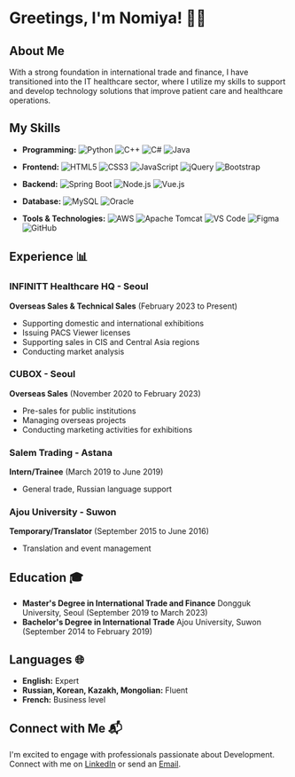 # Greetings, I'm Nomiya! 👨‍💻

## About Me

With a strong foundation in international trade and finance, I have transitioned into the IT healthcare sector, where I utilize my skills to support and develop technology solutions that improve patient care and healthcare operations.

## My Skills

- **Programming:**
  ![Python](https://img.shields.io/badge/Python-3776AB?logo=python&logoColor=white)
  ![C++](https://img.shields.io/badge/C++-00599C?logo=c%2B%2B&logoColor=white)
  ![C#](https://img.shields.io/badge/C%23-239120?logo=c-sharp&logoColor=white)
  ![Java](https://img.shields.io/badge/Java-007396?logo=java&logoColor=white)

- **Frontend:**
  ![HTML5](https://img.shields.io/badge/HTML5-E34F26?logo=html5&logoColor=white)
  ![CSS3](https://img.shields.io/badge/CSS3-1572B6?logo=css3&logoColor=white)
  ![JavaScript](https://img.shields.io/badge/JavaScript-F7DF1E?logo=javascript&logoColor=black)
  ![jQuery](https://img.shields.io/badge/jQuery-0769AD?logo=jquery&logoColor=white)
  ![Bootstrap](https://img.shields.io/badge/Bootstrap-563D7C?logo=bootstrap&logoColor=white)

- **Backend:**
  ![Spring Boot](https://img.shields.io/badge/Spring%20Boot-6DB33F?logo=spring-boot&logoColor=white)
  ![Node.js](https://img.shields.io/badge/Node.js-339933?logo=node.js&logoColor=white)
  ![Vue.js](https://img.shields.io/badge/Vue.js-4FC08D?logo=vue.js&logoColor=white)

- **Database:**
  ![MySQL](https://img.shields.io/badge/MySQL-4479A1?logo=mysql&logoColor=white)
  ![Oracle](https://img.shields.io/badge/Oracle-F80000?logo=oracle&logoColor=white)

- **Tools & Technologies:**
  ![AWS](https://img.shields.io/badge/AWS-232F3E?logo=amazon-aws&logoColor=white)
  ![Apache Tomcat](https://img.shields.io/badge/Apache%20Tomcat-F8DC75?logo=apache-tomcat&logoColor=black)
  ![VS Code](https://img.shields.io/badge/VS%20Code-007ACC?logo=visual-studio-code&logoColor=white)
  ![Figma](https://img.shields.io/badge/Figma-F24E1E?logo=figma&logoColor=white)
  ![GitHub](https://img.shields.io/badge/GitHub-181717?logo=github&logoColor=white)

## Experience 📊

### INFINITT Healthcare HQ - Seoul
**Overseas Sales & Technical Sales** (February 2023 to Present)
- Supporting domestic and international exhibitions
- Issuing PACS Viewer licenses
- Supporting sales in CIS and Central Asia regions
- Conducting market analysis

### CUBOX - Seoul
**Overseas Sales** (November 2020 to February 2023)
- Pre-sales for public institutions
- Managing overseas projects
- Conducting marketing activities for exhibitions

### Salem Trading - Astana
**Intern/Trainee** (March 2019 to June 2019)
- General trade, Russian language support

### Ajou University - Suwon
**Temporary/Translator** (September 2015 to June 2016)
- Translation and event management

## Education 🎓

- **Master's Degree in International Trade and Finance**
  Dongguk University, Seoul (September 2019 to March 2023)
- **Bachelor's Degree in International Trade**
  Ajou University, Suwon (September 2014 to February 2019)

## Languages 🌐

- **English:** Expert
- **Russian, Korean, Kazakh, Mongolian:** Fluent
- **French:** Business level

## Connect with Me 📬

I'm excited to engage with professionals passionate about Development. 
Connect with me on [LinkedIn](https://www.linkedin.com/in/nomiya623) or send an [Email](mailto:omerzhanaliya@gmail.com).


